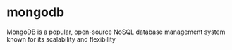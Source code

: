 # mongodb
MongoDB is a popular, open-source NoSQL database management system known for its scalability and flexibility
